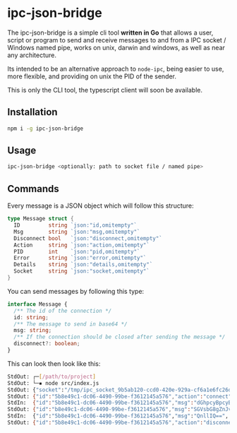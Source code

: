 # ipc-json-bridge

The ipc-json-bridge is a simple cli tool **written in Go** that allows a user,
script or program to send and receive messages to and from a
IPC socket / Windows named pipe, works on unix, darwin and windows,
as well as near any architecture.

Its intended to be an alternative approach to `node-ipc`,
being easier to use, more flexible,
and providing on unix the PID of the sender.

This is only the CLI tool, the typescript client will soon be available.

## Installation

```sh
npm i -g ipc-json-bridge
```

## Usage

```sh
ipc-json-bridge <optionally: path to socket file / named pipe>
```

## Commands

Every message is a JSON object which will follow this structure:

```go
type Message struct {
  ID         string `json:"id,omitempty"`
  Msg        string `json:"msg,omitempty"`
  Disconnect bool   `json:"disconnect,omitempty"`
  Action     string `json:"action,omitempty"`
  PID        int    `json:"pid,omitempty"`
  Error      string `json:"error,omitempty"`
  Details    string `json:"details,omitempty"`
  Socket     string `json:"socket,omitempty"`
}
```

You can send messages by following this type:

```typescript
interface Message {
  /** The id of the connection */
  id: string;
  /** The message to send in base64 */
  msg: string;
  /** If the connection should be closed after sending the message */
  disconnect?: boolean;
}
```

This can look then look like this:

```sh
StdOut: ┌─[/path/to/project]
StdOut: └─▪ node src/index.js
StdOut: {"socket":"/tmp/ipc_socket_9b5ab120-ccd0-420e-929a-cf6a1e6fc26d"}
StdOut: {"id":"5b8e49c1-dc06-4490-99be-f3612145a576","action":"connect","pid":123}
StdIn:  {"id":"5b8e49c1-dc06-4490-99be-f3612145a576","msg":"dGhpcyBpcyBhbiBleGFtcGxlIQ=="}
StdOut: {"id":"b8e49c1-dc06-4490-99be-f3612145a576","msg":"SGVsbG8gZnJvbSB0aGUgb3RoZXIgc2lkZSEK"}
StdIn:  {"id":"5b8e49c1-dc06-4490-99be-f3612145a576","msg":"QnllIQ==", "disconnect": true}
StdOut: {"id":"5b8e49c1-dc06-4490-99be-f3612145a576","action":"disconnect"}
```
